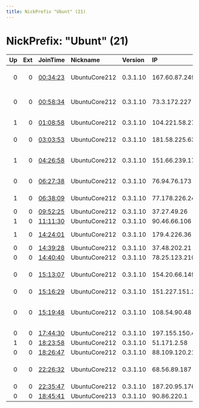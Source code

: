 ```yaml
---
title: NickPrefix "Ubunt" (21)
---
```


# NickPrefix: "Ubunt" (21)

|   Up |   Ext | JoinTime                                                                                            | Nickname      | Version   | IP              | AS                                       | CC   |   ORp |   Dirp | OS    | Contact   |   eFamMembers |
|-----:|------:|:----------------------------------------------------------------------------------------------------|:--------------|:----------|:----------------|:-----------------------------------------|:-----|------:|-------:|:------|:----------|--------------:|
|    0 |     0 | [00:34:23](https://metrics.torproject.org/rs.html#details/E46F15EC32C4ADCC0D10FD29ACE6E7C3358940A5) | UbuntuCore212 | 0.3.1.10  | 167.60.87.249   | Administracion Nacional de Telecomunicac | uy   | 36817 |      0 | Linux | None      |             1 |
|    0 |     0 | [00:58:34](https://metrics.torproject.org/rs.html#details/83D897941E360F00175CD741E2B7C7EFC940FB7D) | UbuntuCore212 | 0.3.1.10  | 73.3.172.227    | Comcast Cable Communications, LLC        | us   | 33753 |      0 | Linux | None      |             1 |
|    1 |     0 | [01:08:58](https://metrics.torproject.org/rs.html#details/D0363B6E3B416D0E570089979184E76EC3FE944F) | UbuntuCore212 | 0.3.1.10  | 104.221.58.27   | Videotron Telecom Ltee                   | ca   | 35667 |      0 | Linux | None      |             1 |
|    0 |     0 | [03:03:53](https://metrics.torproject.org/rs.html#details/67FA0EB6CAFD7258060A0D617D8F3A52EFDAD5D7) | UbuntuCore212 | 0.3.1.10  | 181.58.225.63   | Telmex Colombia S.A.                     | co   | 38971 |      0 | Linux | None      |             1 |
|    1 |     0 | [04:26:58](https://metrics.torproject.org/rs.html#details/BC35AC04466F990DD6648B8376DB8C229A174544) | UbuntuCore212 | 0.3.1.10  | 151.66.239.176  | Wind Telecomunicazioni SpA               | it   | 44709 |      0 | Linux | None      |             1 |
|    0 |     0 | [06:27:38](https://metrics.torproject.org/rs.html#details/5221E046604E3329F1EB90719F9561C4E5631197) | UbuntuCore212 | 0.3.1.10  | 76.94.76.173    | Time Warner Cable Internet LLC           | us   | 37247 |      0 | Linux | None      |             1 |
|    1 |     0 | [06:38:09](https://metrics.torproject.org/rs.html#details/3091C0BE809F7DFA501044D469CFDBC8D5056CB9) | UbuntuCore212 | 0.3.1.10  | 77.178.226.241  | Telefonica Germany                       | de   | 39937 |      0 | Linux | None      |             1 |
|    0 |     0 | [09:52:25](https://metrics.torproject.org/rs.html#details/73B7BE90AA5C4DBCF0117E7F70DFD497BEE82C28) | UbuntuCore212 | 0.3.1.10  | 37.27.49.26     | Pars Online PJS                          | ir   | 41575 |      0 | Linux | None      |             1 |
|    1 |     0 | [11:11:30](https://metrics.torproject.org/rs.html#details/941D345A9D002ACA1A8E08607BD4B6D82990B52C) | UbuntuCore212 | 0.3.1.10  | 90.46.66.106    | Orange                                   | fr   | 36971 |      0 | Linux | None      |             1 |
|    1 |     0 | [14:24:01](https://metrics.torproject.org/rs.html#details/8CA77A30F18CE75B9EF7FB85BC861DDE85592ADF) | UbuntuCore212 | 0.3.1.10  | 179.4.226.36    | Telmex Servicios Empresariales S.A.      | cl   | 41257 |      0 | Linux | None      |             1 |
|    0 |     0 | [14:39:28](https://metrics.torproject.org/rs.html#details/1030D10FC760D4965E070D584E68C57A7B8A4477) | UbuntuCore212 | 0.3.1.10  | 37.48.202.21    | Syrian Telecom                           | sy   | 44295 |      0 | Linux | None      |             1 |
|    0 |     0 | [14:40:40](https://metrics.torproject.org/rs.html#details/DF036BC848ACD64D40633A7B8225B69F17FEDAD6) | UbuntuCore212 | 0.3.1.10  | 78.25.123.210   | PJSC MegaFon                             | ru   | 40807 |      0 | Linux | None      |             1 |
|    0 |     0 | [15:13:07](https://metrics.torproject.org/rs.html#details/F8E0A237F98828D164A6BDEB1CE78CA6D9FBD354) | UbuntuCore212 | 0.3.1.10  | 154.20.66.149   | TELUS Communications Inc.                | ca   | 39093 |      0 | Linux | None      |             1 |
|    0 |     0 | [15:16:29](https://metrics.torproject.org/rs.html#details/08A27CD333FDA3E891B445A84D3322128C7D9BF8) | UbuntuCore212 | 0.3.1.10  | 151.227.151.206 | Sky UK Limited                           | gb   | 41127 |      0 | Linux | None      |             1 |
|    0 |     0 | [15:19:48](https://metrics.torproject.org/rs.html#details/8179F600A1C1B9FEE6F3A744CFC704BD1F248F9C) | UbuntuCore212 | 0.3.1.10  | 108.54.90.48    | MCI Communications Services, Inc. d/b/a  | us   | 39893 |      0 | Linux | None      |             1 |
|    0 |     0 | [17:44:30](https://metrics.torproject.org/rs.html#details/9D909454CAC43CAF8EB3868C8301F56F0AF92C48) | UbuntuCore212 | 0.3.1.10  | 197.155.150.48  | IKATEL SA                                | ml   | 37671 |      0 | Linux | None      |             1 |
|    1 |     0 | [18:23:58](https://metrics.torproject.org/rs.html#details/EDCE6BCAA65365CAFB9C6980EFD1A5E785E8F9B7) | UbuntuCore212 | 0.3.1.10  | 51.171.2.58     | Eircom                                   | ie   | 34507 |      0 | Linux | None      |             1 |
|    0 |     0 | [18:26:47](https://metrics.torproject.org/rs.html#details/5F308961AC0403BB41B1E604D5BFB044FD2FACEF) | UbuntuCore212 | 0.3.1.10  | 88.109.120.219  | Tiscali UK Limited                       | gb   | 41847 |      0 | Linux | None      |             1 |
|    0 |     0 | [22:26:32](https://metrics.torproject.org/rs.html#details/75EF3BCA823424092B983A39F0CC3769A987646E) | UbuntuCore212 | 0.3.1.10  | 68.56.89.187    | Comcast Cable Communications, LLC        | us   | 42553 |      0 | Linux | None      |             1 |
|    0 |     0 | [22:35:47](https://metrics.torproject.org/rs.html#details/46AC2272D51EBA3DFA0912C132893F6BFE365067) | UbuntuCore212 | 0.3.1.10  | 187.20.95.176   | CLARO S.A.                               | br   | 44555 |      0 | Linux | None      |             1 |
|    0 |     0 | [18:45:41](https://metrics.torproject.org/rs.html#details/FF1D1BE7FFBA69F2B49C9A31671E3A017020E92B) | UbuntuCore213 | 0.3.1.10  | 90.86.220.1     | Orange                                   | fr   | 39159 |      0 | Linux | None      |             1 |
